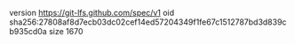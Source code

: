 version https://git-lfs.github.com/spec/v1
oid sha256:27808af8d7ecb03dc02cef14ed57204349f1fe67c1512787bd3d839cb935cd0a
size 1670
